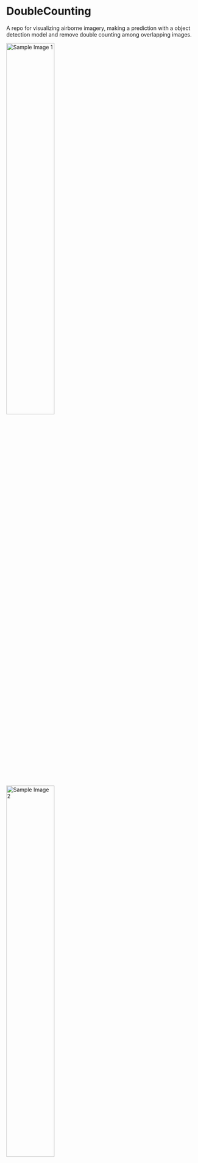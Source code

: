 # DoubleCounting
A repo for visualizing airborne imagery, making a prediction with a object detection model and remove double counting among overlapping images.

<img src="tests/data/birds/DSC_2520.JPG" alt="Sample Image 1" width="50%">
<img src="tests/data/birds/DSC_2522.JPG" alt="Sample Image 2" width="50%">

# Installation

```
conda create python=3.10 --name DoubleCounting
pip install -r requirements.txt
```

# Testing

```
pytest tests/
```

For example to test the pycolmap reconstruction and alignment run

```
pytest tests/test_stitching.py -k test_transform_2d_to_3d_simple
```

Here we label in green two points in the raw images and find them in the 3d space
![](public/example_result.png)


